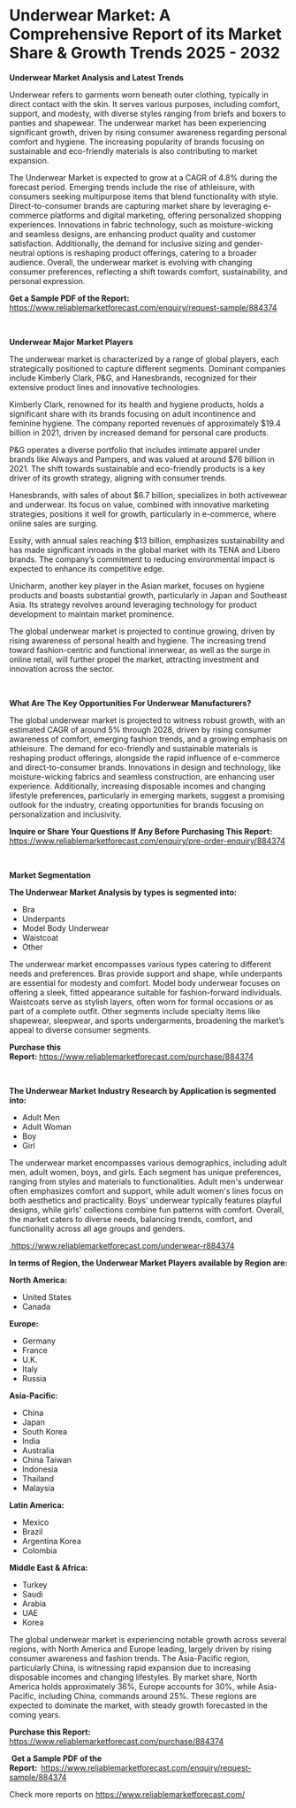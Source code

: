 <p><h1>Underwear Market: A Comprehensive Report of its Market Share & Growth Trends 2025 - 2032</h1></p><p><strong>Underwear Market Analysis and Latest Trends</strong></p>
<p><p>Underwear refers to garments worn beneath outer clothing, typically in direct contact with the skin. It serves various purposes, including comfort, support, and modesty, with diverse styles ranging from briefs and boxers to panties and shapewear. The underwear market has been experiencing significant growth, driven by rising consumer awareness regarding personal comfort and hygiene. The increasing popularity of brands focusing on sustainable and eco-friendly materials is also contributing to market expansion.</p><p>The Underwear Market is expected to grow at a CAGR of 4.8% during the forecast period. Emerging trends include the rise of athleisure, with consumers seeking multipurpose items that blend functionality with style. Direct-to-consumer brands are capturing market share by leveraging e-commerce platforms and digital marketing, offering personalized shopping experiences. Innovations in fabric technology, such as moisture-wicking and seamless designs, are enhancing product quality and customer satisfaction. Additionally, the demand for inclusive sizing and gender-neutral options is reshaping product offerings, catering to a broader audience. Overall, the underwear market is evolving with changing consumer preferences, reflecting a shift towards comfort, sustainability, and personal expression.</p></p>
<p><strong>Get a Sample PDF of the Report:&nbsp;</strong> <a href="https://www.reliablemarketforecast.com/enquiry/request-sample/884374?utm_campaign=2200&utm_medium=2&utm_source=Github&utm_content=ia&utm_term=05022025&utm_id=underwear">https://www.reliablemarketforecast.com/enquiry/request-sample/884374</a></p>
<p>&nbsp;</p>
<p><strong>Underwear Major Market Players</strong></p>
<p><p>The underwear market is characterized by a range of global players, each strategically positioned to capture different segments. Dominant companies include Kimberly Clark, P&G, and Hanesbrands, recognized for their extensive product lines and innovative technologies. </p><p>Kimberly Clark, renowned for its health and hygiene products, holds a significant share with its brands focusing on adult incontinence and feminine hygiene. The company reported revenues of approximately $19.4 billion in 2021, driven by increased demand for personal care products.</p><p>P&G operates a diverse portfolio that includes intimate apparel under brands like Always and Pampers, and was valued at around $76 billion in 2021. The shift towards sustainable and eco-friendly products is a key driver of its growth strategy, aligning with consumer trends.</p><p>Hanesbrands, with sales of about $6.7 billion, specializes in both activewear and underwear. Its focus on value, combined with innovative marketing strategies, positions it well for growth, particularly in e-commerce, where online sales are surging.</p><p>Essity, with annual sales reaching $13 billion, emphasizes sustainability and has made significant inroads in the global market with its TENA and Libero brands. The company’s commitment to reducing environmental impact is expected to enhance its competitive edge.</p><p>Unicharm, another key player in the Asian market, focuses on hygiene products and boasts substantial growth, particularly in Japan and Southeast Asia. Its strategy revolves around leveraging technology for product development to maintain market prominence.</p><p>The global underwear market is projected to continue growing, driven by rising awareness of personal health and hygiene. The increasing trend toward fashion-centric and functional innerwear, as well as the surge in online retail, will further propel the market, attracting investment and innovation across the sector.</p></p>
<p>&nbsp;</p>
<p><strong>What Are The Key Opportunities For Underwear Manufacturers?</strong></p>
<p><p>The global underwear market is projected to witness robust growth, with an estimated CAGR of around 5% through 2028, driven by rising consumer awareness of comfort, emerging fashion trends, and a growing emphasis on athleisure. The demand for eco-friendly and sustainable materials is reshaping product offerings, alongside the rapid influence of e-commerce and direct-to-consumer brands. Innovations in design and technology, like moisture-wicking fabrics and seamless construction, are enhancing user experience. Additionally, increasing disposable incomes and changing lifestyle preferences, particularly in emerging markets, suggest a promising outlook for the industry, creating opportunities for brands focusing on personalization and inclusivity.</p></p>
<p><strong>Inquire or Share Your Questions If Any Before Purchasing This Report:</strong> <a href="https://www.reliablemarketforecast.com/enquiry/pre-order-enquiry/884374?utm_campaign=2200&utm_medium=2&utm_source=Github&utm_content=ia&utm_term=05022025&utm_id=underwear">https://www.reliablemarketforecast.com/enquiry/pre-order-enquiry/884374</a></p>
<p>&nbsp;</p>
<p><strong>Market Segmentation</strong></p>
<p><strong>The Underwear Market Analysis by types is segmented into:</strong></p>
<p><ul><li>Bra</li><li>Underpants</li><li>Model Body Underwear</li><li>Waistcoat</li><li>Other</li></ul></p>
<p><p>The underwear market encompasses various types catering to different needs and preferences. Bras provide support and shape, while underpants are essential for modesty and comfort. Model body underwear focuses on offering a sleek, fitted appearance suitable for fashion-forward individuals. Waistcoats serve as stylish layers, often worn for formal occasions or as part of a complete outfit. Other segments include specialty items like shapewear, sleepwear, and sports undergarments, broadening the market’s appeal to diverse consumer segments.</p></p>
<p><strong>Purchase this Report:&nbsp;</strong><a href="https://www.reliablemarketforecast.com/purchase/884374?utm_campaign=2200&utm_medium=2&utm_source=Github&utm_content=ia&utm_term=05022025&utm_id=underwear">https://www.reliablemarketforecast.com/purchase/884374</a></p>
<p>&nbsp;</p>
<p><strong>The Underwear Market Industry Research by Application is segmented into:</strong></p>
<p><ul><li>Adult Men</li><li>Adult Woman</li><li>Boy</li><li>Girl</li></ul></p>
<p><p>The underwear market encompasses various demographics, including adult men, adult women, boys, and girls. Each segment has unique preferences, ranging from styles and materials to functionalities. Adult men's underwear often emphasizes comfort and support, while adult women's lines focus on both aesthetics and practicality. Boys' underwear typically features playful designs, while girls' collections combine fun patterns with comfort. Overall, the market caters to diverse needs, balancing trends, comfort, and functionality across all age groups and genders.</p></p>
<p><a href="https://www.reliablemarketforecast.com/underwear-r884374?utm_campaign=2200&utm_medium=2&utm_source=Github&utm_content=ia&utm_term=05022025&utm_id=underwear">&nbsp;https://www.reliablemarketforecast.com/underwear-r884374</a></p>
<p><strong>In terms of Region, the Underwear Market Players available by Region are:</strong></p>
<p>
    <p> <strong> North America: </strong>
        <ul>
            <li>United States</li>
            <li>Canada</li>
        </ul>
        </p> 
    <p> <strong> Europe: </strong>
        <ul>
            <li>Germany</li>
            <li>France</li>
            <li>U.K.</li>
            <li>Italy</li>
            <li>Russia</li>
        </ul>
        </p> 
    <p> <strong> Asia-Pacific: </strong>
        <ul>
            <li>China</li>
            <li>Japan</li>
            <li>South Korea</li>
            <li>India</li>
            <li>Australia</li>
            <li>China Taiwan</li>
            <li>Indonesia</li>
            <li>Thailand</li>
            <li>Malaysia</li>
        </ul>
        </p> 
    <p> <strong> Latin America: </strong>
        <ul>
            <li>Mexico</li>
            <li>Brazil</li>
            <li>Argentina Korea</li>
            <li>Colombia</li>
        </ul>
        </p> 
    <p> <strong> Middle East & Africa: </strong>
        <ul>
            <li>Turkey</li>
            <li>Saudi</li>
            <li>Arabia</li>
            <li>UAE</li>
            <li>Korea</li>
        </ul>
    </p>
    </p>
<p><p>The global underwear market is experiencing notable growth across several regions, with North America and Europe leading, largely driven by rising consumer awareness and fashion trends. The Asia-Pacific region, particularly China, is witnessing rapid expansion due to increasing disposable incomes and changing lifestyles. By market share, North America holds approximately 36%, Europe accounts for 30%, while Asia-Pacific, including China, commands around 25%. These regions are expected to dominate the market, with steady growth forecasted in the coming years.</p></p>
<p><strong>Purchase this Report: </strong><a href="https://www.reliablemarketforecast.com/purchase/884374?utm_campaign=2200&utm_medium=2&utm_source=Github&utm_content=ia&utm_term=05022025&utm_id=underwear">https://www.reliablemarketforecast.com/purchase/884374</a></p>
<p>&nbsp;<strong>Get a Sample PDF of the Report:&nbsp;&nbsp;</strong><a href="https://www.reliablemarketforecast.com/enquiry/request-sample/884374?utm_campaign=2200&utm_medium=2&utm_source=Github&utm_content=ia&utm_term=05022025&utm_id=underwear">https://www.reliablemarketforecast.com/enquiry/request-sample/884374</a></p>
<p><strong></strong></p>
<p>Check more reports on <a href="https://www.reliablemarketforecast.com/?utm_campaign=2200&utm_medium=2&utm_source=Github&utm_content=ia&utm_term=05022025&utm_id=underwear">https://www.reliablemarketforecast.com/</a></p>